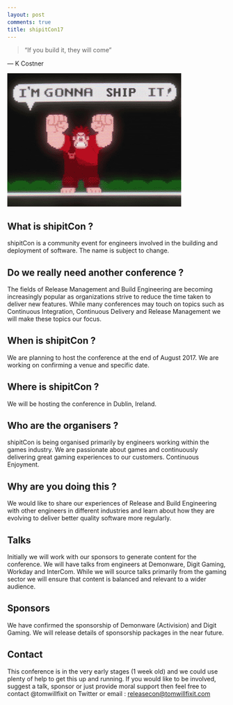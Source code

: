 ```yaml
---
layout: post
comments: true
title: shipitCon17 
---
```


> “If you build it, they will come”

― K Costner 

![shipitCon](../images/ralph.gif)

## What is shipitCon ?

shipitCon is a community event for engineers involved in the building and deployment of software. The name is subject to change. 

## Do we really need another conference ?

The fields of Release Management and Build Engineering are becoming increasingly popular as organizations strive to reduce the time taken to deliver new features.  While many conferences may touch on topics such as Continuous Integration, Continuous Delivery and Release Management we will make these topics our focus. 

## When is shipitCon ?

We are planning to host the conference at the end of August 2017.  We are working on confirming a venue and specific date.

## Where is shipitCon ?

We will be hosting the conference in Dublin, Ireland.

## Who are the organisers ?

shipitCon is being organised primarily by engineers working within the games industry.  We are passionate about games and continuously delivering great gaming experiences to our customers.  Continuous Enjoyment.

## Why are you doing this ?

We would like to share our experiences of Release and Build Engineering with other engineers in different industries and learn about how they are evolving to deliver better quality software more regularly. 

## Talks

Initially we will work with our sponsors to generate content for the conference. We will have talks from engineers at Demonware, Digit Gaming, Workday and InterCom.  While we will source talks primarily from the gaming sector we will ensure that content is balanced and relevant to a wider audience.

## Sponsors

We have confirmed the sponsorship of Demonware (Activision) and Digit Gaming.  We will release details of sponsorship packages in the near future. 

## Contact

This conference is in the very early stages (1 week old) and we could use plenty of help to get this up and running.  If you would like to be involved, suggest a talk, sponsor or just provide moral support then feel free to contact @tomwillfixit on Twitter or email : releasecon@tomwillfixit.com
